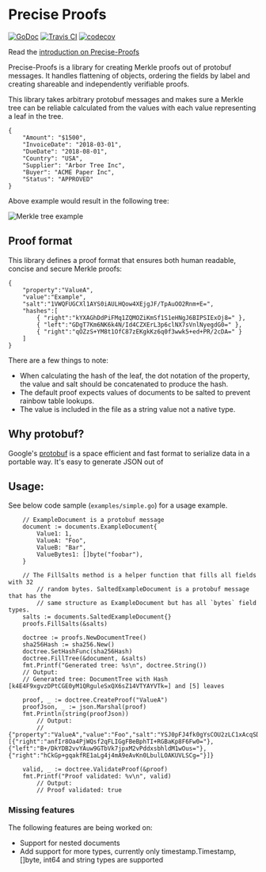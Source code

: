 Precise Proofs
==============
[![GoDoc](https://godoc.org/github.com/centrifuge/precise-proofs/proofs?status.svg)](https://godoc.org/github.com/centrifuge/precise-proofs/proofs)
[![Travis CI](https://api.travis-ci.org/centrifuge/precise-proofs.svg?branch=master)](https://travis-ci.org/centrifuge/precise-proofs)
[![codecov](https://codecov.io/gh/centrifuge/precise-proofs/branch/master/graph/badge.svg)](https://codecov.io/gh/centrifuge/precise-proofs)

Read the [introduction on Precise-Proofs](https://github.com/centrifuge/precise-proofs)

Precise-Proofs is a library for creating Merkle proofs out of protobuf messages. It 
handles flattening of objects, ordering the fields by label and creating shareable and
independently verifiable proofs.

This library takes arbitrary protobuf messages and makes sure a Merkle tree can be reliable calculated
from the values with each value representing a leaf in the tree. 
```js,
{ 
    "Amount": "$1500",
    "InvoiceDate": "2018-03-01",
    "DueDate": "2018-08-01",
    "Country": "USA",
    "Supplier": "Arbor Tree Inc",
    "Buyer": "ACME Paper Inc",
    "Status": "APPROVED"
}
```

Above example would result in the following tree:

![Merkle tree example](https://raw.githubusercontent.com/centrifuge/precise-proofs/master/docs/tree.png)

## Proof format
This library defines a proof format that ensures both human readable, concise and secure Merkle proofs:

```js,
{  
    "property":"ValueA",
    "value":"Example",
    "salt":"1VWQFUGCXl1AYS0iAULHQow4XEjgJF/TpAuOO2Rnm+E=",
    "hashes":[  
        { "right":"kYXAGhDdPiFMq1ZQMOZiKmSf1S1eHNgJ6BIPSIExOj8=" },
        { "left":"GDgT7Km6NK6k4N/Id4CZXErL3p6clNX7sVnlNyegdG0=" },
        { "right":"qOZzS+YM8t1OfC87zEKgkKz6q0f3wwk5+ed+PR/2cDA=" }
    ]
}
```

There are a few things to note:
* When calculating the hash of the leaf, the dot notation of the property, the value and salt should
  be concatenated to produce the hash.
* The default proof expects values of documents to be salted to prevent rainbow table lookups.
* The value is included in the file as a string value not a native type. 


## Why protobuf?

Google's [protobuf](https://developers.google.com/protocol-buffers/docs/gotutorial) is a space efficient and fast format
to serialize data in a portable way. It's easy to generate JSON out of

## Usage:

See below code sample (`examples/simple.go`) for a usage example.

```go,
	// ExampleDocument is a protobuf message
	document := documents.ExampleDocument{
		Value1: 1,
		ValueA: "Foo",
		ValueB: "Bar",
		ValueBytes1: []byte("foobar"),
	}

	// The FillSalts method is a helper function that fills all fields with 32 
        // random bytes. SaltedExampleDocument is a protobuf message that has the 
        // same structure as ExampleDocument but has all `bytes` field types.
	salts := documents.SaltedExampleDocument{}
	proofs.FillSalts(&salts)

	doctree := proofs.NewDocumentTree()
	sha256Hash := sha256.New()
	doctree.SetHashFunc(sha256Hash)
	doctree.FillTree(&document, &salts)
	fmt.Printf("Generated tree: %s\n", doctree.String())
	// Output:
	// Generated tree: DocumentTree with Hash [k4E4F9xgvzDPtCGE0yM1QRguleSxQX6sZ14VTYAYVTk=] and [5] leaves
	
    proof, _ := doctree.CreateProof("ValueA")
	proofJson, _ := json.Marshal(proof)
	fmt.Println(string(proofJson))
        // Output:
        // {"property":"ValueA","value":"Foo","salt":"YSJ0pFJ4fk0gYsCOU2zLC1xAcqSDcw7tdV4M5ydlCNw=","hashes":[{"right":"anfIr8Oa4PjWQsf2qFLIGgFBeBphTI+RGBaKp8F6Fw0="},{"left":"B+/DkYDB2vvYAuw9GTbVk7jpxM2vPddxsbhldM1wOus="},{"right":"hCkGp+gqakfRE1aLg4j4mA9eAvKn0LbulLOAKUVLSCg="}]}

	valid, _ := doctree.ValidateProof(&proof)
	fmt.Printf("Proof validated: %v\n", valid)
        // Output:
        // Proof validated: true
```

### Missing features
The following features are being worked on:
* Support for nested documents
* Add support for more types, currently only timestamp.Timestamp, []byte, int64 and string types are supported
